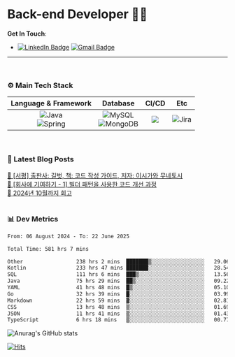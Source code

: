 # Back-end Developer 👋👋


**Get In Touch**: 
- [![LinkedIn Badge](http://img.shields.io/badge/-LinkedIn-0072b1?style=flat&logo=linkedin&link=https://www.linkedin.com/in/youhee-lee-5b358b20b/)](https://www.linkedin.com/in/youhee-lee-5b358b20b/) [![Gmail Badge](https://img.shields.io/badge/Gmail-d14836?style=flat&logo=Gmail&logoColor=white&link=mailto:bnm1128@gmail.com)](mailto:bnm1128@gmail.com)
---

<br>

### ⚙️ Main Tech Stack
|                                                                          Language & Framework                                                                           |                                                                                                            Database                                                                                                             |                                               CI/CD                                               |    Etc    |
|:-----------------------------------------------------------------------------------------------------------------------------------------------------------------------:|:-------------------------------------------------------------------------------------------------------------------------------------------------------------------------------------------------------------------------------:|:-------------------------------------------------------------------------------------------------:|:---------:|
| ![Java](http://img.shields.io/badge/-Java-007396?style=for-the-badge&logo=Java)<br/>![Spring](http://img.shields.io/badge/-Spring-47A248?style=for-the-badge&logo=Spring&logoColor=white) | ![MySQL](https://shields.io/badge/MySQL-lightgrey?logo=mysql&style=for-the-badge&logoColor=white&labelColor=blue) <br/>![MongoDB](http://img.shields.io/badge/-MongoDB-47A248?style=for-the-badge&logo=MongoDB&logoColor=white) | ![](https://img.shields.io/badge/Jenkins-D24939?style=for-the-badge&logo=Jenkins&logoColor=white) | ![Jira](https://img.shields.io/badge/Jira-0052CC?style=for-the-badge&logo=Jira&logoColor=white) |

<br>

### 📰 Latest Blog Posts
<!-- BLOG-POST-LIST:START --><a href="https://guui-dev-lee.tistory.com/31">🧻  [서평] 출판사: 길벗, 책: 코드 작성 가이드, 저자: 이시가와 무네토시</a><br><a href="https://guui-dev-lee.tistory.com/30">🧻  [회사에 기여하기 - 1] 빌더 패턴을 사용한 코드 개선 과정</a><br><a href="https://guui-dev-lee.tistory.com/29">🧻  2024년 10월까지 회고</a><br><!-- BLOG-POST-LIST:END -->

<br>

### 📊 Dev Metrics 
<!--START_SECTION:waka-->

```txt
From: 06 August 2024 - To: 22 June 2025

Total Time: 581 hrs 7 mins

Other                 238 hrs 2 mins  ███████▒░░░░░░░░░░░░░░░░░   29.06 %
Kotlin                233 hrs 47 mins ███████░░░░░░░░░░░░░░░░░░   28.54 %
SQL                   111 hrs 6 mins  ███▒░░░░░░░░░░░░░░░░░░░░░   13.56 %
Java                  75 hrs 29 mins  ██▒░░░░░░░░░░░░░░░░░░░░░░   09.22 %
YAML                  41 hrs 48 mins  █▒░░░░░░░░░░░░░░░░░░░░░░░   05.10 %
Go                    32 hrs 39 mins  █░░░░░░░░░░░░░░░░░░░░░░░░   03.99 %
Markdown              22 hrs 59 mins  ▓░░░░░░░░░░░░░░░░░░░░░░░░   02.81 %
CSS                   13 hrs 48 mins  ▒░░░░░░░░░░░░░░░░░░░░░░░░   01.69 %
JSON                  11 hrs 41 mins  ▒░░░░░░░░░░░░░░░░░░░░░░░░   01.43 %
TypeScript            6 hrs 18 mins   ▒░░░░░░░░░░░░░░░░░░░░░░░░   00.77 %
```

<!--END_SECTION:waka-->

![Anurag's GitHub stats](https://github-readme-stats.vercel.app/api?username=gutenLee&show_icons=true&theme=radical)

[![Hits](https://hits.seeyoufarm.com/api/count/incr/badge.svg?url=https://github.com/gutenLEE)](https://github.com/gutenLEE) 
